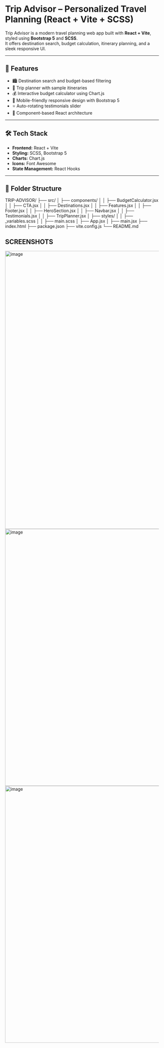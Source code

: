 # Trip Advisor – Personalized Travel Planning (React + Vite + SCSS)

Trip Advisor is a modern travel planning web app built with **React + Vite**, styled using **Bootstrap 5** and **SCSS**.  
It offers destination search, budget calculation, itinerary planning, and a sleek responsive UI.

---

## 🚀 Features
- 🏙 Destination search and budget-based filtering
- 📅 Trip planner with sample itineraries
- 💰 Interactive budget calculator using Chart.js
- 📱 Mobile-friendly responsive design with Bootstrap 5
- ⭐ Auto-rotating testimonials slider
- 🧩 Component-based React architecture

---

## 🛠️ Tech Stack
- **Frontend:** React + Vite
- **Styling:** SCSS, Bootstrap 5
- **Charts:** Chart.js
- **Icons:** Font Awesome
- **State Management:** React Hooks

---

## 📂 Folder Structure
TRIP-ADVISOR/
├── src/
│ ├── components/
│ │ ├── BudgetCalculator.jsx
│ │ ├── CTA.jsx
│ │ ├── Destinations.jsx
│ │ ├── Features.jsx
│ │ ├── Footer.jsx
│ │ ├── HeroSection.jsx
│ │ ├── Navbar.jsx
│ │ ├── Testimonials.jsx
│ │ ├── TripPlanner.jsx
│ ├── styles/
│ │ ├── _variables.scss
│ │ ├── main.scss
│ ├── App.jsx
│ ├── main.jsx
├── index.html
├── package.json
├── vite.config.js
└── README.md

## SCREENSHOTS
<img width="1918" height="908" alt="image" src="https://github.com/user-attachments/assets/feb8710a-405e-4916-aae4-614e920ac967" />
<img width="1882" height="839" alt="image" src="https://github.com/user-attachments/assets/62dec596-583f-4c3b-b39c-c591084edb1e" />
<img width="1882" height="839" alt="image" src="https://github.com/user-attachments/assets/31d46c4a-aaff-4bd0-addd-efeca8db2dcb" />


